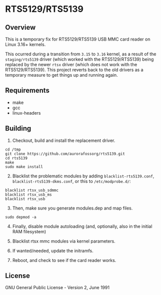 # RTS5129/RTS5139

## Overview

This is a temporary fix for RTS5129/RTS5139 USB MMC card reader on Linux 3.16+ kernels.

This ocurred during a transition from ```3.15``` to ```3.16``` kernel, as a result of the ```staging/rts5139``` driver (which worked with the RTS5129/RTS5139) being replaced by the newer ```rtsx``` driver (which does not work with the RTS5129/RTS5139). This project reverts back to the old drivers as a temporary measure to get things up and running again.

## Requirements

- make
- gcc
- linux-headers

## Building

1. Checkout, build and install the replacement driver.

```
cd /tmp
git clone https://github.com/aurorafossorg/rts5139.git
cd rts5139
make
sudo make install
```

2. Blacklist the problematic modules by adding `blacklist-rts5139.conf`, `blacklist-rts5139-dkms.conf`, or this to `/etc/modprobe.d/`:

```
blacklist rtsx_usb_sdmmc
blacklist rtsx_usb_ms
blacklist rtsx_usb
```

3. Then, make sure you generate modules.dep and map files.

```
sudo depmod -a
```

4. Finally, disable module autoloading (and, optionally, also in the initial RAM filesystem)

5. Blacklist rtsx mmc modules via kernel parameters.

6. If wanted/needed, update the initramfs.

7. Reboot, and check to see if the card reader works.

## License
GNU General Public License - Version 2, June 1991
